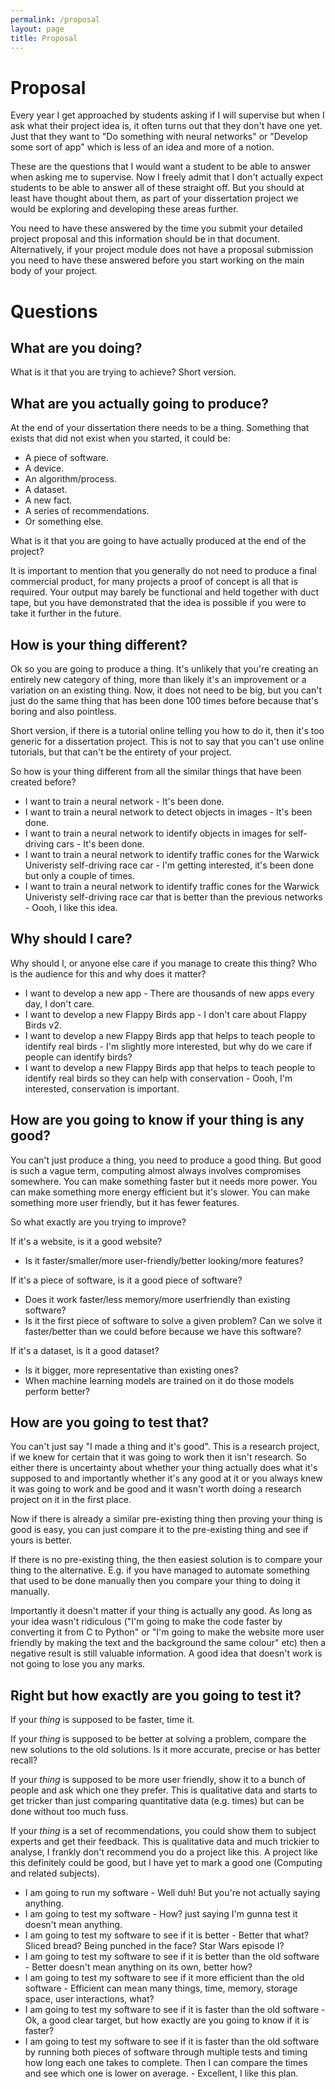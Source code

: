 ```yaml
---
permalink: /proposal
layout: page
title: Proposal
---
```


# Proposal

Every year I get approached by students asking if I will supervise but when I
ask what their project idea is, it often turns out that they don't have one yet.
Just that they want to "Do something with neural networks" or "Develop some
sort of app" which is less of an idea and more of a notion.

These are the questions that I would want a student to be able to answer when
asking me to supervise. Now I freely admit that I don't actually expect students
to be able to answer all of these straight off. But you should at least have
thought about them, as part of your dissertation project we would be exploring
and developing these areas further.

You need to have these answered by the time you submit your detailed project
proposal and this information should be in that document. Alternatively, if your
project module does not have a proposal submission you need to have these
answered before you start working on the main body of your project.


# Questions

## What are you doing?

What is it that you are trying to achieve? Short version.


## What are you actually going to produce?

At the end of your dissertation there needs to be a thing. Something that exists
that did not exist when you started, it could be:

- A piece of software.
- A device.
- An algorithm/process.
- A dataset.
- A new fact.
- A series of recommendations.
- Or something else.

What is it that you are going to have actually produced at the end of the project?

It is important to mention that you generally do not need to produce a final
commercial product, for many projects a proof of concept is all that is required.
Your output may barely be functional and held together with duct tape, but you
have demonstrated that the idea is possible if you were to take it further in the
future.


## How is your thing different?

Ok so you are going to produce a thing. 
It's unlikely that you're creating an entirely new category of thing, more than likely it's an improvement or a variation on an existing thing. 
Now, it does not need to be big, but you can't just do the same thing that has been done 100 times before because that's boring and also pointless.

Short version, if there is a tutorial online telling you how to do it, then it's too
generic for a dissertation project. This is not to say that you can't use online
tutorials, but that can't be the entirety of your project.

So how is your thing different from all the similar things that have been created
before?

- I want to train a neural network - It's been done.
- I want to train a neural network to detect objects in images - It's been done.
- I want to train a neural network to identify objects in images for self-driving cars - It's been done.
- I want to train a neural network to identify traffic cones for the Warwick Univeristy self-driving race car - I'm getting interested, it's been done but only a couple of times.
- I want to train a neural network to identify traffic cones for the Warwick Univeristy self-driving race car that is better than the previous networks - Oooh, I like this idea.
  
## Why should I care?

Why should I, or anyone else care if you manage to create this thing? Who is
the audience for this and why does it matter?

- I want to develop a new app - There are thousands of new apps every day, I don't care.
- I want to develop a new Flappy Birds app - I don't care about Flappy Birds v2.
- I want to develop a new Flappy Birds app that helps to teach people to identify real birds - I'm slightly more interested, but why do we care if people can identify birds?
- I want to develop a new Flappy Birds app that helps to teach people to identify real birds so they can help with conservation - Oooh, I'm interested, conservation is important.
  

## How are you going to know if your thing is any good?
You can't just produce a thing, you need to produce a good thing. 
But good is such a vague term, computing almost always involves compromises somewhere.
You can make something faster but it needs more power. You can make something
more energy efficient but it's slower. You can make something more user friendly,
but it has fewer features.

So what exactly are you trying to improve?

If it's a website, is it a good website?

- Is it faster/smaller/more user-friendly/better looking/more features?


If it's a piece of software, is it a good piece of software?

- Does it work faster/less memory/more userfriendly than existing software?
- Is it the first piece of software to solve a given problem? Can we solve it faster/better than we could before because we have this software?


If it's a dataset, is it a good dataset?

- Is it bigger, more representative than existing ones?
- When machine learning models are trained on it do those models perform better?


## How are you going to test that?

You can't just say "I made a thing and it's good". This is a research project, if
we knew for certain that it was going to work then it isn't research. So either
there is uncertainty about whether your thing actually does what it's supposed
to and importantly whether it's any good at it or you always knew it was going
to work and be good and it wasn't worth doing a research project on it in the
first place.

Now if there is already a similar pre-existing thing then proving your thing is
good is easy, you can just compare it to the pre-existing thing and see if yours is
better.

If there is no pre-existing thing, the then easiest solution is to compare your
thing to the alternative. E.g. if you have managed to automate something that
used to be done manually then you compare your thing to doing it manually.

Importantly it doesn't matter if your thing is actually any good. As long as your
idea wasn't ridiculous ("I'm going to make the code faster by converting it from
C to Python" or "I'm going to make the website more user friendly by making
the text and the background the same colour" etc) then a negative result is still
valuable information. A good idea that doesn't work is not going to lose you
any marks.


## Right but how exactly are you going to test it?

If your *thing* is supposed to be faster, time it.

If your *thing* is supposed to be better at solving a problem, compare the new
solutions to the old solutions. Is it more accurate, precise or has better recall?

If your *thing* is supposed to be more user friendly, show it to a bunch of people
and ask which one they prefer. This is qualitative data and starts to get tricker
than just comparing quantitative data (e.g. times) but can be done without too
much fuss.

If your *thing* is a set of recommendations, you could show them to subject
experts and get their feedback. This is qualitative data and much trickier to
analyse, I frankly don't recommend you do a project like this. A project like
this definitely could be good, but I have yet to mark a good one (Computing
and related subjects).

- I am going to run my software - Well duh! But you're not actually saying anything.
- I am going to test my software - How? just saying I'm gunna test it doesn't mean anything.
- I am going to test my software to see if it is better - Better that what? Sliced bread? Being punched in the face? Star Wars episode I?
- I am going to test my software to see if it is better than the old software - Better doesn't mean anything on its own, better how?
- I am going to test my software to see if it more efficient than the old software - Efficient can mean many things, time, memory, storage space, user interactions, what?
- I am going to test my software to see if it is faster than the old software - Ok, a good clear target, but how exactly are you going to know if it is faster?
- I am going to test my software to see if it is faster than the old software by running both pieces of software through
multiple tests and timing how long each one takes to complete. Then I can compare the times and see which one is lower on average. - Excellent, I like this plan.
